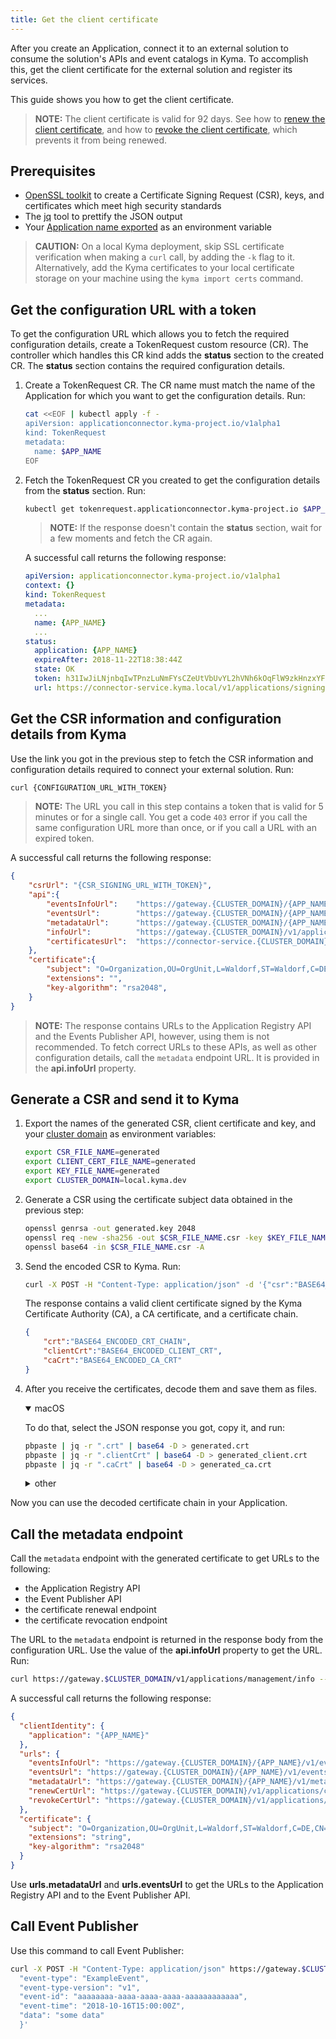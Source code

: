 ```yaml
---
title: Get the client certificate
---
```


After you create an Application, connect it to an external solution to consume the solution's APIs and event catalogs in Kyma. To accomplish this, get the client certificate for the external solution and register its services.

This guide shows you how to get the client certificate.

>**NOTE:** The client certificate is valid for 92 days. See how to [renew the client certificate](ac-06-renew-client-cert.md), and 
how to [revoke the client certificate](../../03-tutorials/00-application-connectivity/ac-07-revoke-client-cert.md), which prevents it from being renewed.

## Prerequisites

- [OpenSSL toolkit](https://www.openssl.org/source/) to create a Certificate Signing Request (CSR), keys, and certificates which meet high security standards
- The [jq](https://stedolan.github.io/jq/download/) tool to prettify the JSON output
- Your [Application name exported](ac-01-create-application.md#prerequisites) as an environment variable

> **CAUTION:** On a local Kyma deployment, skip SSL certificate verification when making a `curl` call, by adding the `-k` flag to it. Alternatively, add the Kyma certificates to your local certificate storage on your machine using the `kyma import certs` command.

## Get the configuration URL with a token

To get the configuration URL which allows you to fetch the required configuration details, create a TokenRequest custom resource (CR). The controller which handles this CR kind adds the **status** section to the created CR. The **status** section contains the required configuration details.

1. Create a TokenRequest CR. The CR name must match the name of the Application for which you want to get the configuration details. Run:

   ```bash
   cat <<EOF | kubectl apply -f -
   apiVersion: applicationconnector.kyma-project.io/v1alpha1
   kind: TokenRequest
   metadata:
     name: $APP_NAME
   EOF
   ```

2. Fetch the TokenRequest CR you created to get the configuration details from the **status** section. Run:

   ```bash
   kubectl get tokenrequest.applicationconnector.kyma-project.io $APP_NAME -o yaml
   ```

   >**NOTE:** If the response doesn't contain the **status** section, wait for a few moments and fetch the CR again.

   A successful call returns the following response:

   ```yaml
   apiVersion: applicationconnector.kyma-project.io/v1alpha1
   context: {}
   kind: TokenRequest
   metadata:
     ...
     name: {APP_NAME}
     ...
   status:
     application: {APP_NAME}
     expireAfter: 2018-11-22T18:38:44Z
     state: OK
     token: h31IwJiLNjnbqIwTPnzLuNmFYsCZeUtVbUvYL2hVNh6kOqFlW9zkHnzxYFCpCExBZ_voGzUo6IVS_ExlZd4muQ==
     url: https://connector-service.kyma.local/v1/applications/signingRequests/info?token=h31IwJiLNjnbqIwTPnzLuNmFYsCZeUtVbUvYL2hVNh6kOqFlW9zkHnzxYFCpCExBZ_voGzUo6IVS_ExlZd4muQ==
   ```

## Get the CSR information and configuration details from Kyma

Use the link you got in the previous step to fetch the CSR information and configuration details required to connect your external solution. Run:

```bash
curl {CONFIGURATION_URL_WITH_TOKEN}
```
>**NOTE:** The URL you call in this step contains a token that is valid for 5 minutes or for a single call. You get a code `403` error if you call the same configuration URL more than once, or if you call a URL with an expired token.

A successful call returns the following response:

```json
{
    "csrUrl": "{CSR_SIGNING_URL_WITH_TOKEN}",
    "api":{
        "eventsInfoUrl":    "https://gateway.{CLUSTER_DOMAIN}/{APP_NAME}/v1/events/subscribed",
        "eventsUrl":        "https://gateway.{CLUSTER_DOMAIN}/{APP_NAME}/v1/events",
        "metadataUrl":      "https://gateway.{CLUSTER_DOMAIN}/{APP_NAME}/v1/metadata/services",
        "infoUrl":          "https://gateway.{CLUSTER_DOMAIN}/v1/applications/management/info",
        "certificatesUrl":  "https://connector-service.{CLUSTER_DOMAIN}/v1/applications/certificates",
    },
    "certificate":{
        "subject": "O=Organization,OU=OrgUnit,L=Waldorf,ST=Waldorf,C=DE,CN={APP_NAME}",
        "extensions": "",
        "key-algorithm": "rsa2048",
    }
}
```

> **NOTE:** The response contains URLs to the Application Registry API and the Events Publisher API, however, using them is not recommended. To fetch correct URLs to these APIs, as well as other configuration details, call the `metadata` endpoint URL. It is provided in the **api.infoUrl** property.

## Generate a CSR and send it to Kyma

1. Export the names of the generated CSR, client certificate and key, and your [cluster domain](../../02-get-started/01-quick-install.md#export-your-cluster-domain) as environment variables:

   ```bash
   export CSR_FILE_NAME=generated
   export CLIENT_CERT_FILE_NAME=generated
   export KEY_FILE_NAME=generated
   export CLUSTER_DOMAIN=local.kyma.dev
   ```
   
2. Generate a CSR using the certificate subject data obtained in the previous step:

   ```bash
   openssl genrsa -out generated.key 2048
   openssl req -new -sha256 -out $CSR_FILE_NAME.csr -key $KEY_FILE_NAME.key -subj "/OU=OrgUnit/O=Organization/L=Waldorf/ST=Waldorf/C=DE/CN=$APP_NAME"
   openssl base64 -in $CSR_FILE_NAME.csr -A
   ```
   
3. Send the encoded CSR to Kyma. Run:

   ```bash
   curl -X POST -H "Content-Type: application/json" -d '{"csr":"BASE64_ENCODED_CSR_HERE"}' {CSR_SIGNING_URL_WITH_TOKEN}
   ```

   The response contains a valid client certificate signed by the Kyma Certificate Authority (CA), a CA certificate, and a certificate chain.
   
   ```json
   {
       "crt":"BASE64_ENCODED_CRT_CHAIN",
       "clientCrt":"BASE64_ENCODED_CLIENT_CRT",
       "caCrt":"BASE64_ENCODED_CA_CRT"
   }
   ```

4. After you receive the certificates, decode them and save them as files.

   <div tabs name="Decode and save the certificates" group="generate-csr-and-send-to-kyma">
     <details open>
     <summary label="macOS">
     macOS
     </summary>
   
   To do that, select the JSON response you got, copy it, and run:
   ```bash
   pbpaste | jq -r ".crt" | base64 -D > generated.crt
   pbpaste | jq -r ".clientCrt" | base64 -D > generated_client.crt
   pbpaste | jq -r ".caCrt" | base64 -D > generated_ca.crt
   ```
   
     </details>
     <details>
     <summary label="other">
     other
     </summary>
   
      Decode the certificates manually and save them as `generated.crt`, `generated_client.crt`, and `generated_ca.crt` respectively. 
   
     </details>
   </div>

Now you can use the decoded certificate chain in your Application.

## Call the metadata endpoint

Call the `metadata` endpoint with the generated certificate to get URLs to the following:

- the Application Registry API
- the Event Publisher API
- the certificate renewal endpoint
- the certificate revocation endpoint

The URL to the `metadata` endpoint is returned in the response body from the configuration URL. Use the value of the **api.infoUrl** property to get the URL. Run:

```bash
curl https://gateway.$CLUSTER_DOMAIN/v1/applications/management/info --cert $CLIENT_CERT_FILE_NAME.crt --key $KEY_FILE_NAME.key
```

A successful call returns the following response:

```json
{
  "clientIdentity": {
    "application": "{APP_NAME}"
  },
  "urls": {
    "eventsInfoUrl": "https://gateway.{CLUSTER_DOMAIN}/{APP_NAME}/v1/events/subscribed",
    "eventsUrl": "https://gateway.{CLUSTER_DOMAIN}/{APP_NAME}/v1/events",
    "metadataUrl": "https://gateway.{CLUSTER_DOMAIN}/{APP_NAME}/v1/metadata/services",
    "renewCertUrl": "https://gateway.{CLUSTER_DOMAIN}/v1/applications/certificates/renewals",
    "revokeCertUrl": "https://gateway.{CLUSTER_DOMAIN}/v1/applications/certificates/revocations"
  },
  "certificate": {
    "subject": "O=Organization,OU=OrgUnit,L=Waldorf,ST=Waldorf,C=DE,CN={APP_NAME}",
    "extensions": "string",
    "key-algorithm": "rsa2048"
  }
}
```

Use **urls.metadataUrl** and **urls.eventsUrl** to get the URLs to the Application Registry API and to the Event Publisher API.

## Call Event Publisher

Use this command to call Event Publisher:

```bash
curl -X POST -H "Content-Type: application/json" https://gateway.$CLUSTER_DOMAIN/$APP_NAME/v1/events --cert $CLIENT_CERT_FILE_NAME.crt --key $KEY_FILE_NAME.key -d '{
  "event-type": "ExampleEvent",
  "event-type-version": "v1",
  "event-id": "aaaaaaaa-aaaa-aaaa-aaaa-aaaaaaaaaaaa",
  "event-time": "2018-10-16T15:00:00Z",
  "data": "some data"
  }'
```